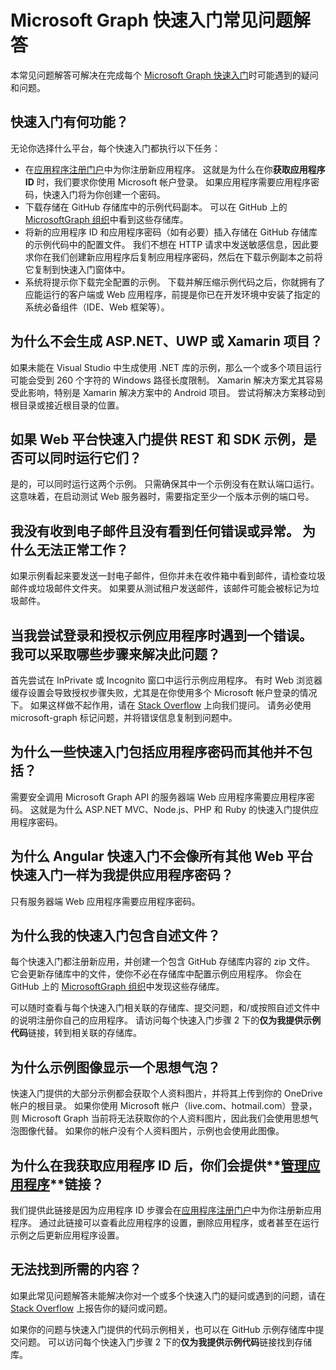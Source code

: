 # <a name="microsoft-graph-quick-start-faq"></a>Microsoft Graph 快速入门常见问题解答

本常见问题解答可解决在完成每个 [Microsoft Graph 快速入门](https://developer.microsoft.com/en-us/graph/quick-start)时可能遇到的疑问和问题。

## <a name="what-do-the-quick-starts-do"></a>快速入门有何功能？

无论你选择什么平台，每个快速入门都执行以下任务：

- 在[应用程序注册门户](https://apps.dev.microsoft.com)中为你注册新应用程序。 这就是为什么在你**获取应用程序 ID** 时，我们要求你使用 Microsoft 帐户登录。 如果应用程序需要应用程序密码，快速入门将为你创建一个密码。 
- 下载存储在 GitHub 存储库中的示例代码副本。 可以在 GitHub 上的 [MicrosoftGraph 组织](https://github.com/microsoftgraph?utf8=%E2%9C%93&q=connect)中看到这些存储库。
- 将新的应用程序 ID 和应用程序密码（如有必要）插入存储在 GitHub 存储库的示例代码中的配置文件。 我们不想在 HTTP 请求中发送敏感信息，因此要求你在我们创建新应用程序后复制应用程序密码，然后在下载示例副本之前将它复制到快速入门窗体中。
- 系统将提示你下载完全配置的示例。 下载并解压缩示例代码之后，你就拥有了应能运行的客户端或 Web 应用程序，前提是你已在开发环境中安装了指定的系统必备组件（IDE、Web 框架等）。


## <a name="why-wont-my--aspnet-uwp-or-xamarin-project-build"></a>为什么不会生成 ASP.NET、UWP 或 Xamarin 项目？

如果未能在 Visual Studio 中生成使用 .NET 库的示例，那么一个或多个项目运行可能会受到 260 个字符的 Windows 路径长度限制。 Xamarin 解决方案尤其容易受此影响，特别是 Xamarin 解决方案中的 Android 项目。 尝试将解决方案移动到根目录或接近根目录的位置。 

## <a name="if-a-web-platform-quick-start-provides-rest-and-sdk-samples-can-i-run-them-both-at-the-same-time"></a>如果 Web 平台快速入门提供 REST 和 SDK 示例，是否可以同时运行它们？

是的，可以同时运行这两个示例。 只需确保其中一个示例没有在默认端口运行。 这意味着，在启动测试 Web 服务器时，需要指定至少一个版本示例的端口号。

## <a name="i-didnt-get-an-email-and-i-see-no-errors-or-exceptions-why-didnt-this-work"></a>我没有收到电子邮件且没有看到任何错误或异常。 为什么无法正常工作？

如果示例看起来要发送一封电子邮件，但你并未在收件箱中看到邮件，请检查垃圾邮件或垃圾邮件文件夹。 如果要从测试租户发送邮件，该邮件可能会被标记为垃圾邮件。

## <a name="i-get-an-error-when-i-try-to-sign-in-and-authorize-the-sample-app-what-steps-can-i-take-to-fix-this"></a>当我尝试登录和授权示例应用程序时遇到一个错误。 我可以采取哪些步骤来解决此问题？ 

首先尝试在 InPrivate 或 Incognito 窗口中运行示例应用程序。 有时 Web 浏览器缓存设置会导致授权步骤失败，尤其是在你使用多个 Microsoft 帐户登录的情况下。 如果这样做不起作用，请在 [Stack Overflow](https://stackoverflow.com/questions/tagged/microsoft-graph) 上向我们提问。 请务必使用 microsoft-graph 标记问题，并将错误信息复制到问题中。

## <a name="why-do-some-quick-starts-include-an-app-secret-and-others-dont"></a>为什么一些快速入门包括应用程序密码而其他并不包括？

需要安全调用 Microsoft Graph API 的服务器端 Web 应用程序需要应用程序密码。 这就是为什么 ASP.NET MVC、Node.js、PHP 和 Ruby 的快速入门提供应用程序密码。

## <a name="why-doesnt-the-angular-quick-start-give-me-an-app-secret-when-all-the-other-web-platform-quick-starts-do"></a>为什么 Angular 快速入门不会像所有其他 Web 平台快速入门一样为我提供应用程序密码？

只有服务器端 Web 应用程序需要应用程序密码。

## <a name="why-does-my-quick-start-contain-a-readme-file"></a>为什么我的快速入门包含自述文件？

每个快速入门都注册新应用，并创建一个包含 GitHub 存储库内容的 zip 文件。 它会更新存储库中的文件，使你不必在存储库中配置示例应用程序。 你会在 GitHub 上的 [MicrosoftGraph 组织](https://github.com/microsoftgraph?utf8=%E2%9C%93&q=connect)中发现这些存储库。

可以随时查看与每个快速入门相关联的存储库、提交问题，和/或按照自述文件中的说明注册你自己的应用程序。 请访问每个快速入门步骤 2 下的**仅为我提供示例代码**链接，转到相关联的存储库。

## <a name="why-did-the-sample-give-me-an-image-containing-a-thought-bubble"></a>为什么示例图像显示一个思想气泡？

快速入门提供的大部分示例都会获取个人资料图片，并将其上传到你的 OneDrive 帐户的根目录。 如果你使用 Microsoft 帐户（live.com、hotmail.com）登录，则 Microsoft Graph 当前将无法获取你的个人资料图片，因此我们会使用思想气泡图像代替。 如果你的帐户没有个人资料图片，示例也会使用此图像。

## <a name="why-do-you-provide-a-manage-your-apphttpsappsdevmicrosoftcom-link-after-i-get-an-app-id"></a>为什么在我获取应用程序 ID 后，你们会提供**[管理应用程序](https://apps.dev.microsoft.com)**链接？

我们提供此链接是因为应用程序 ID 步骤会在[应用程序注册门户](https://apps.dev.microsoft.com)中为你注册新应用程序。 通过此链接可以查看此应用程序的设置，删除应用程序，或者甚至在运行示例之后更新应用程序设置。 

## <a name="didnt-find-what-you-need"></a>无法找到所需的内容？

如果此常见问题解答未能解决你对一个或多个快速入门的疑问或遇到的问题，请在 [Stack Overflow](https://stackoverflow.com/questions/tagged/microsoft-graph) 上报告你的疑问或问题。 

如果你的问题与快速入门提供的代码示例相关，也可以在 GitHub 示例存储库中提交问题。 可以访问每个快速入门步骤 2 下的**仅为我提供示例代码**链接找到存储库。
